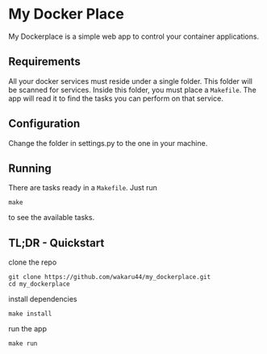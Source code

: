 
# My Docker Place

My Dockerplace is a simple web app to control your container applications.

## Requirements

All your docker services must reside under a single folder. This folder will be scanned for services.
Inside this folder, you must place a `Makefile`. The app will read it to find the tasks you can perform on that service.

## Configuration

Change the folder in settings.py to the one in your machine.

## Running

There are tasks ready in a `Makefile`. Just run

    make

to see the available tasks.

## TL;DR - Quickstart

clone the repo

    git clone https://github.com/wakaru44/my_dockerplace.git
    cd my_dockerplace

install dependencies

    make install

run the app

    make run
